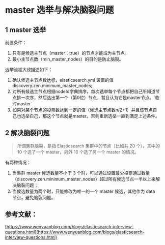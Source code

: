 # master  选举与解决脑裂问题

## 1 master 选举

前置条件：

1. 只有是候选主节点（master：true）的节点才能成为主节点。
2. 最小主节点数（min\_master\_nodes）的目的是防止脑裂。

 

选举流程大致描述如下：

1. 确认候选主节点数达标，elasticsearch.yml 设置的值 discovery.zen.minimum\_master\_nodes; 
2. 对所有候选主节点根据nodeId字典排序，每次选举每个节点都把自己所知道节点排一次序，然后选出第一个（第0位）节点，暂且认为它是master节点。\`临时master\`
3. 如果对某个节点的投票数达到一定的值（候选主节点数n/2+1）并且该节点自己也选举自己，那这个节点就是master。否则重新选举一直到满足上述条件。

## 2 解决脑裂问题 

> 所谓集群脑裂，是指 Elasticsearch 集群中的节点（比如共 20 个），其中的 10 个选了一个 master，另外 10 个选了另一个 master 的情况。

有两种情况：

1. 当集群 master 候选数量不小于 3 个时，可以通过设置最少投票通过数量（discovery.zen.minimum\_master\_nodes）超过所有候选节点一半以上来解决脑裂问题；
2. 当候选数量为两个时，只能修改为唯一的一个 master 候选，其他作为 data 节点，避免脑裂问题。

## 参考文献：

[https://www.wenyuanblog.com/blogs/elasticsearch-interview-questions.html](https://www.wenyuanblog.com/blogs/elasticsearch-interview-questions.html)

